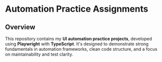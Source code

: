 # Automation Practice Assignments

##  Overview
This repository contains my **UI automation practice projects**, developed using **Playwright** with **TypeScript**. It's designed to demonstrate strong fundamentals in automation frameworks, clean code structure, and a focus on maintainability and test clarity.
